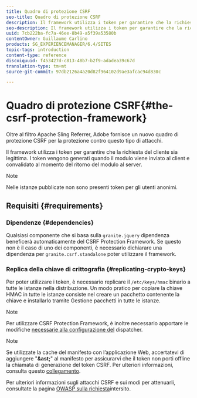 ```yaml
---
title: Quadro di protezione CSRF
seo-title: Quadro di protezione CSRF
description: Il framework utilizza i token per garantire che la richiesta del cliente sia legittima
seo-description: Il framework utilizza i token per garantire che la richiesta del cliente sia legittima
uuid: 7cb222ba-fc7a-46ee-8b49-a5f39a53580b
contentOwner: Guillaume Carlino
products: SG_EXPERIENCEMANAGER/6.4/SITES
topic-tags: introduction
content-type: reference
discoiquuid: f453427d-c813-48b7-b2f9-adadea39c67d
translation-type: tm+mt
source-git-commit: 97db2126a4a20d82f964102d9ae3afcac94d830c

---
```



# Quadro di protezione CSRF{#the-csrf-protection-framework}

Oltre al filtro Apache Sling Referrer, Adobe fornisce un nuovo quadro di protezione CSRF per la protezione contro questo tipo di attacchi.

Il framework utilizza i token per garantire che la richiesta del cliente sia legittima. I token vengono generati quando il modulo viene inviato al client e convalidato al momento del ritorno del modulo al server.

>[!NOTE]
>
>Nelle istanze pubblicate non sono presenti token per gli utenti anonimi.

## Requisiti {#requirements}

### Dipendenze {#dependencies}

Qualsiasi componente che si basa sulla `granite.jquery` dipendenza beneficerà automaticamente del CSRF Protection Framework. Se questo non è il caso di uno dei componenti, è necessario dichiarare una dipendenza per `granite.csrf.standalone` poter utilizzare il framework.

### Replica della chiave di crittografia {#replicating-crypto-keys}

Per poter utilizzare i token, è necessario replicare il `/etc/keys/hmac` binario a tutte le istanze nella distribuzione. Un modo pratico per copiare la chiave HMAC in tutte le istanze consiste nel creare un pacchetto contenente la chiave e installarlo tramite Gestione pacchetti in tutte le istanze.

>[!NOTE]
>
>Per utilizzare CSRF Protection Framework, è inoltre necessario apportare le modifiche [necessarie alla configurazione del](https://helpx.adobe.com/experience-manager/dispatcher/user-guide.html) dispatcher.

>[!NOTE]
>
>Se utilizzate la cache del manifesto con l’applicazione Web, accertatevi di aggiungere &quot;**&amp;ast;**&quot; al manifesto per assicurarvi che il token non porti offline la chiamata di generazione del token CSRF. Per ulteriori informazioni, consulta questo [collegamento](https://www.w3.org/TR/offline-webapps/).
>
>Per ulteriori informazioni sugli attacchi CSRF e sui modi per attenuarli, consultate la pagina [OWASP sulla richiesta](https://owasp.org/www-community/attacks/csrf)intersito.
